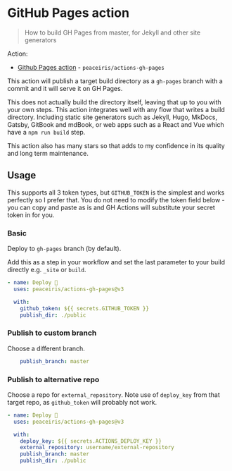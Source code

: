 # GitHub Pages action
> How to build GH Pages from master, for Jekyll and other site generators

Action:

- [Github Pages action](https://github.com/marketplace/actions/github-pages-action) - `peaceiris/actions-gh-pages`

This action will publish a target build directory as a `gh-pages` branch with a commit and it will serve it on GH Pages.

This does not actually build the directory itself, leaving that up to you with your own steps.
This action integrates well with any flow that writes a build directory. Including static site generators such as Jekyll, Hugo, MkDocs, Gatsby, GitBook and mdBook, or web apps such as a React and Vue which have a `npm run build` step.

This action also has many stars so that adds to my confidence in its quality and long term maintenance.


## Usage

This supports all 3 token types, but `GITHUB_TOKEN` is the simplest and works perfectly so I prefer that. You do not need to modify the token field below - you can copy and paste as is and GH Actions will substitute your secret token in for you.

### Basic

Deploy to `gh-pages` branch (by default). 

Add this as a step in your workflow and set the last parameter to your build directly e.g. `_site` or `build`.

```yaml
- name: Deploy 🚀
  uses: peaceiris/actions-gh-pages@v3

  with:
    github_token: ${{ secrets.GITHUB_TOKEN }}
    publish_dir: ./public
```

### Publish to custom branch

Choose a different branch.

```yaml
    publish_branch: master
```

### Publish to alternative repo

Choose a repo for `external_repository`. Note use of `deploy_key` from that target repo, as `github_token` will probably not work.

```yaml
- name: Deploy 🚀
  uses: peaceiris/actions-gh-pages@v3

  with:
    deploy_key: ${{ secrets.ACTIONS_DEPLOY_KEY }}
    external_repository: username/external-repository
    publish_branch: master
    publish_dir: ./public
```
